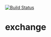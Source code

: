 [![Build Status](https://travis-ci.org/vlastachu/billing_operator.svg?branch=master)](https://travis-ci.org/vlastachu/billing_operator)

# exchange
